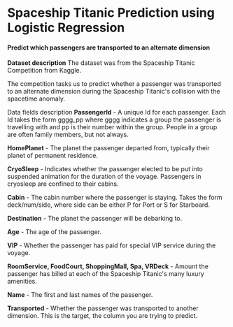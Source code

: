 # Spaceship Titanic Prediction using Logistic Regression
#### **Predict which passengers are transported to an alternate dimension**

**Dataset description**
The dataset was from the Spaceship Titanic Competition from Kaggle.

The competition tasks us to predict whether a passenger was transported to an alternate dimension during the Spaceship Titanic's collision with the spacetime anomaly.


Data fields description
**PassengerId** - A unique Id for each passenger. Each Id takes the form gggg_pp where gggg indicates a group the passenger is travelling with and pp is their number within the group. People in a group are often family members, but not always.

**HomePlanet** - The planet the passenger departed from, typically their planet of permanent residence.

**CryoSleep** - Indicates whether the passenger elected to be put into suspended animation for the duration of the voyage. Passengers in cryosleep are confined to their cabins.

**Cabin** - The cabin number where the passenger is staying. Takes the form deck/num/side, where side can be either P for Port or S for Starboard.

**Destination** - The planet the passenger will be debarking to.

**Age** - The age of the passenger.

**VIP** - Whether the passenger has paid for special VIP service during the voyage.

**RoomService, FoodCourt, ShoppingMall, Spa, VRDeck** - Amount the passenger has billed at each of the Spaceship Titanic's many luxury amenities.

**Name** - The first and last names of the passenger.

**Transported** - Whether the passenger was transported to another dimension. This is the target, the column you are trying to predict.
